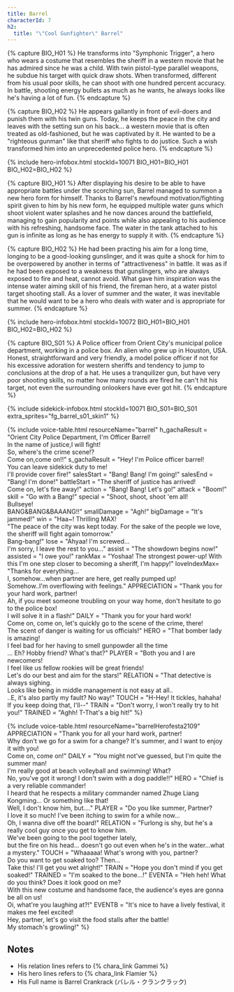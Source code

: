 ```yaml
---
title: Barrel
characterId: 7
h2:
  title: "\"Cool Gunfighter\" Barrel"
---
```

{% capture BIO_H01 %}
He transforms into "Symphonic Trigger", a hero who wears a costume that resembles the sheriff in a western movie that he has admired since he was a child. With twin pistol-type parallel weapons, he subdue his target with quick draw shots. When transformed, different from his usual poor skills, he can shoot with one hundred percent accuracy. In battle, shooting energy bullets as much as he wants, he always looks like he's having a lot of fun.
{% endcapture %}

{% capture BIO_H02 %}
He appears gallantly in front of evil-doers and punish them with his twin guns. Today, he keeps the peace in the city and leaves with the setting sun on his back... a western movie that is often treated as old-fashioned, but he was captivated by it. He wanted to be a "righteous gunman" like that sheriff who fights to do justice. Such a wish transformed him into an unprecedented police hero.
{% endcapture %}

{% include hero-infobox.html stockId=10071 BIO_H01=BIO_H01 BIO_H02=BIO_H02 %}

{% capture BIO_H01 %}
After displaying his desire to be able to have appropriate battles under the scorching sun, Barrel managed to summon a new hero form for himself. Thanks to Barrel's newfound motivation/fighting spirit given to him by his new form, he equipped multiple water guns which shoot violent water splashes and he now dances around the battlefield, managing to gain popularity and points while also appealing to his audience with his refreshing, handsome face.
The water in the tank attached to his gun is infinite as long as he has energy to supply it with.
{% endcapture %}

{% capture BIO_H02 %}
He had been practing his aim for a long time, longing to be a good-looking gunslinger, and it was quite a shock for him to be overpowered by another in terms of "attractiveness" in battle. It was as if he had been exposed to a weakness that gunslingers, who are always exposed to fire and heat, cannot avoid. What gave him inspiration was the intense water aiming skill of his friend, the fireman hero, at a water pistol target shooting stall. As a lover of summer and the water, it was inevitable that he would want to be a hero who deals with water and is appropriate for summer.
{% endcapture %}

{% include hero-infobox.html stockId=10072 BIO_H01=BIO_H01 BIO_H02=BIO_H02 %}

{% capture BIO_S01 %}
A Police officer from Orient City's municipal police department, working in a police box. An alien who grew up in Houston, USA. Honest, straightforward and very friendly, a model police officer if not for his excessive adoration for western sheriffs and tendency to jump to conclusions at the drop of a hat. He uses a tranquilizer gun, but have very poor shooting skills, no matter how many rounds are fired he can't hit his target, not even the surrounding onlookers have ever got hit.
{% endcapture %}

{% include sidekick-infobox.html stockId=10071 BIO_S01=BIO_S01 extra_sprites="fg_barrel_s01_skin1" %}

{% include voice-table.html resourceName="barrel"
h_gachaResult = "Orient City Police Department, I'm Officer Barrel!<br>In the name of justice,I will fight!<br>So, where's the crime scene!?<br>Come on,come on!!"
s_gachaResult = "Hey! I'm Police officer barrel!<br>You can leave sidekick duty to me!<br>I'll provide cover fire!"
salesStart = "Bang! Bang! I'm going!"
salesEnd = "Bang! I'm done!"
battleStart = "The sheriff of justice has arrived!<br>Come on, let's fire away!"
action = "Bang! Bang! Let's go!"
attack = "Boom!"
skill = "Go with a Bang!"
special = "Shoot, shoot, shoot 'em all!<br>Bullseye!<br>BANG&BANG&BAAANG!!"
smallDamage = "Agh!"
bigDamage = "It's jammed!"
win = "Haa~! Thrilling MAX!<br>&quot;The peace of the city was kept today. For the sake of the people we love, the sheriff will fight again tomorrow.&quot;<br>Bang-bang!"
lose = "Ahyaa!  I'm screwed...<br>I'm sorry, I leave the rest to you…"
assist = "The showdown begins now!"
assisted = "I owe you!"
rankMax = "Yoshaa! The strongest power-up! With this I'm one step closer to becoming a sheriff, I'm happy!"
loveIndexMax= "Thanks for everything…<br>I, somehow…when partner are here, get really pumped up!<br>Somehow..I'm overflowing with feelings."
APPRECIATION = "Thank you for your hard work, partner!<br>Ah, if you meet someone troubling on your way home, don't hesitate to go to the police box!<br>I will solve it in a flash!"
DAILY = "Thank you for your hard work! <br>Come on, come on, let's quickly go to the scene of the crime, there!<br>The scent of danger is waiting for us officials!"
HERO = "That bomber lady is amazing!<br>I feel bad for her having to smell gunpowder all the time<br>... Eh? Hobby friend? What's that?"
PLAYER = "Both you and I are newcomers!<br>I feel like us fellow rookies will be great friends!<br>Let's do our best and aim for the stars!"
RELATION = "That detective is always sighing.<br>Looks like being in middle management is not easy at all..<br>..E, it's also partly my fault? No way!"
TOUCH = "H-Hey! It tickles, hahaha!<br>If you keep doing that, I'll--"
TRAIN = "Don't worry, I won't really try to hit you!"
TRAINED = "Aghh! T-That's a big hit!"
%}

{% include voice-table.html resourceName="barrelHerofesta2109"
APPRECIATION = "Thank you for all your hard work, partner!<br>Why don't we go for a swim for a change? It's summer, and I want to enjoy it with you!<br>Come on, come on!"
DAILY = "You might not've guessed, but I'm quite the summer man!<br>I'm really good at beach volleyball and swimming! What?<br>No, you've got it wrong! I don't swim with a dog paddle!!"
HERO = "Chief is a very reliable commander!<br>I heard that he respects a military commander named Zhuge Liang Kongming... Or something like that!<br>Well, I don't know him, but...."
PLAYER = "Do you like summer, Partner?<br>I love it so much! I've been itching to swim for a while now...<br>Oh, I wanna dive off the board!"
RELATION = "Furlong is shy, but he's a really cool guy once you get to know him.<br>We've been going to the pool together lately,<br>but the fire on his head... doesn't go out even when he's in the water...what a mystery."
TOUCH = "Whaaaaa! What's wrong with you, partner?<br>Do you want to get soaked too? Then...<br>Take this! I'll get you wet alright!"
TRAIN = "Hope you don't mind if you get soaked!"
TRAINED = "I'm soaked to the bone...!"
EVENTA = "Heh heh! What do you think? Does it look good on me?<br>With this new costume and handsome face, the audience's eyes are gonna be all on us!<br>Oi, what're you laughing at?!"
EVENTB = "It's nice to have a lively festival, it makes me feel excited!<br>Hey, partner, let's go visit the food stalls after the battle!<br>My stomach's growling!"
%}

## Notes

- His relation lines refers to {% chara_link Gammei %}
- His hero lines refers to {% chara_link Flamier %}
- His Full name is Barrel Crankrack (バレル・クランクラック)
